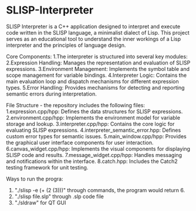 # SLISP-Interpreter
SLISP Interpreter is a C++ application designed to interpret and execute code written in the SLISP language, a minimalist dialect of Lisp. This project serves as an educational tool to understand the inner workings of a Lisp interpreter and the principles of language design.

Core Components:
1.The interpreter is structured into several key modules:
2.Expression Handling: Manages the representation and evaluation of SLISP expressions.
3.Environment Management: Implements the symbol table and scope management for variable bindings.
4.Interpreter Logic: Contains the main evaluation loop and dispatch mechanisms for different expression types.
5.Error Handling: Provides mechanisms for detecting and reporting semantic errors during interpretation.

File Structure - the repository includes the following files:
1.expression.cpp/hpp: Defines the data structures for SLISP expressions.
2.environment.cpp/hpp: Implements the environment model for variable storage and lookup.
3.interpreter.cpp/hpp: Contains the core logic for evaluating SLISP expressions.
4.interpreter_semantic_error.hpp: Defines custom error types for semantic issues.
5.main_window.cpp/hpp: Provides the graphical user interface components for user interaction.
6.canvas_widget.cpp/hpp: Implements the visual components for displaying SLISP code and results.
7.message_widget.cpp/hpp: Handles messaging and notifications within the interface.
8.catch.hpp: Includes the Catch2 testing framework for unit testing.

Ways to run the progra:
1. "./slisp -e (+ (2 (3)))"  through commands, the program would return 6. 
2. "./slisp file.slp" through .slp code file
3. "./sldraw" for QT GUI 

